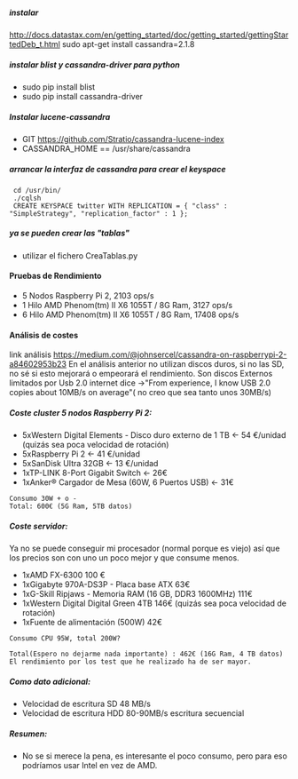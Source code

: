 ##### instalar
http://docs.datastax.com/en/getting_started/doc/getting_started/gettingStartedDeb_t.html
sudo apt-get install cassandra=2.1.8

##### instalar blist y cassandra-driver para python
* sudo pip install blist
* sudo pip install cassandra-driver

##### Instalar lucene-cassandra
* GIT https://github.com/Stratio/cassandra-lucene-index
* CASSANDRA_HOME == /usr/share/cassandra

##### arrancar la interfaz de cassandra para crear el keyspace
```
 cd /usr/bin/
 ./cqlsh
 CREATE KEYSPACE twitter WITH REPLICATION = { "class" : "SimpleStrategy", "replication_factor" : 1 };
```

##### ya se pueden crear las "tablas"
* utilizar el fichero CreaTablas.py

#### Pruebas de Rendimiento
* 5 Nodos Raspberry Pi 2, 2103 ops/s
* 1 Hilo AMD Phenom(tm) II X6 1055T / 8G Ram, 3127 ops/s
* 6 Hilo AMD Phenom(tm) II X6 1055T / 8G Ram, 17408 ops/s

#### Análisis de costes
link análisis https://medium.com/@johnsercel/cassandra-on-raspberrypi-2-a84602953b23
En el análisis anterior no utilizan discos duros, si no las SD, no sé si esto mejorará o empeorará el rendimiento.
Son discos Externos limitados por Usb 2.0 internet dice ->"From experience, I know USB 2.0 copies about 10MB/s on average"( no creo que sea tanto unos 30MB/s)

##### Coste cluster 5 nodos Raspberry Pi 2:
* 5xWestern Digital Elements - Disco duro externo de 1 TB <- 54 €/unidad (quizás sea poca velocidad de rotación)
* 5xRaspberry Pi 2 <- 41 €/unidad
* 5xSanDisk Ultra 32GB <- 13 €/unidad
* 1xTP-LINK 8-Port Gigabit Switch <- 26€
* 1xAnker® Cargador de Mesa (60W, 6 Puertos USB) <- 31€
```
Consumo 30W + o -
Total: 600€ (5G Ram, 5TB datos)
```

##### Coste servidor:
Ya no se puede conseguir mi procesador (normal porque es viejo) así que los precios son con uno un poco mejor y que consume menos.
* 1xAMD FX-6300 100 €
* 1xGigabyte 970A-DS3P - Placa base ATX 63€
* 1xG-Skill Ripjaws - Memoria RAM (16 GB, DDR3 1600MHz) 111€
* 1xWestern Digital Digital Green 4TB 146€ (quizás sea poca velocidad de rotación)
* 1xFuente de alimentación (500W) 42€
```
Consumo CPU 95W, total 200W?

Total(Espero no dejarme nada importante) : 462€ (16G Ram, 4 TB datos)
El rendimiento por los test que he realizado ha de ser mayor.
```
##### Como dato adicional:
* Velocidad de escritura SD 48 MB/s
* Velocidad de escritura HDD 80-90MB/s escritura secuencial

##### Resumen:
* No se si merece la pena, es interesante el poco consumo, pero para eso podríamos usar Intel en vez de AMD.

